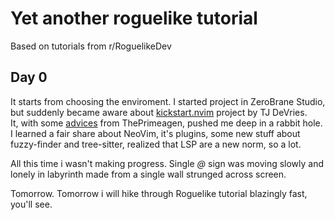 # Yet another roguelike tutorial

Based on tutorials from r/RoguelikeDev

## Day 0
It starts from choosing the enviroment. 
I started project in ZeroBrane Studio, but suddenly became aware about [kickstart.nvim](https://youtube.com/watch?v=m8C0Cq9Uv9o) project by TJ DeVries.  
It, with some [advices](https://youtube.com/watch?v=w7i4amO_zaE) from ThePrimeagen, pushed me deep in a rabbit hole.  
I learned a fair share about NeoVim, it's plugins, some new stuff about fuzzy-finder and tree-sitter, realized that LSP are a new norm, so a lot.

All this time i wasn't making progress. 
Single _@_ sign was moving slowly and lonely in labyrinth made from a single wall strunged across screen. 

Tomorrow. Tomorrow i will hike through Roguelike tutorial blazingly fast, you'll see.
